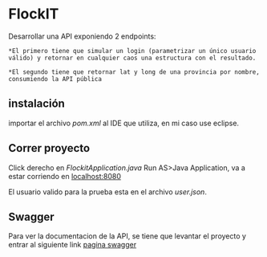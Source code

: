 # FlockIT
Desarrollar una API exponiendo 2 endpoints:
	
	*El primero tiene que simular un login (parametrizar un único usuario válido) y retornar en cualquier caos una estructura con el resultado.
	
	*El segundo tiene que retornar lat y long de una provincia por nombre, consumiendo la API pública

## instalación

importar el archivo *pom.xml* al IDE que utiliza, en mi caso use eclipse.

## Correr proyecto

Click derecho en *FlockitApplication.java* Run AS>Java Application, va a estar corriendo en [localhost:8080](http;//localhost:8080/)

El usuario valido para la prueba esta en el archivo *user.json*.

## Swagger

Para ver la documentacion de la API, se tiene que levantar el proyecto y entrar al siguiente link [pagina swagger](http://localhost:8080/swagger-ui.html)